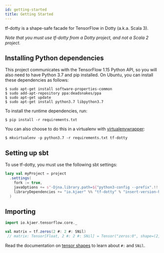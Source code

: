 ```yaml
---
id: getting-started
title: Getting Started
---
```


tf-dotty is a shape-safe facade for TensorFlow in Dotty (a.k.a. Scala 3).

_Note that you must use tf-dotty from a Dotty project, and not a Scala 2 project._

## Installing Python dependencies

This project communicates with the TensorFlow 1.15 Python API, so you will also need to have Python 3.7 and pip installed. On Ubuntu, you can install these dependencies as follows:

```console
$ sudo apt-get install software-properties-common
$ sudo add-apt-repository ppa:deadsnakes/ppa
$ sudo apt-get update
$ sudo apt-get install python3.7 libpython3.7
```

To install the runtime dependencies, run:

```console
$ pip install -r requirements.txt
```

You can also choose to do this in a virtualenv with [virtualenvwrapper](https://virtualenvwrapper.readthedocs.io/en/latest/install.html):

```console
$ mkvirtualenv -p python3.7 -r requirements.txt tf-dotty
```

## Setting up sbt

To use tf-dotty, you must use the following sbt settings:

```scala
lazy val myProject = project
  .settings(
    fork := true,
    javaOptions += s"-Djna.library.path=${"python3-config --prefix".!!.trim}/lib",
    libraryDependencies += "io.kjaer" %% "tf-dotty" % "insert-version-here"
  )
```

## Importing

```scala
import io.kjaer.tensorflow.core._

val matrix = tf.zeros(2 #: 2 #: SNil)
 // matrix: Tensor[Float, 2 #: 2 #: SNil] = Tensor("zeros:0", shape=(2, 2), dtype=float32)
```

Read the documentation on [tensor shapes](tensor.md) to learn about `#:` and `SNil`.
